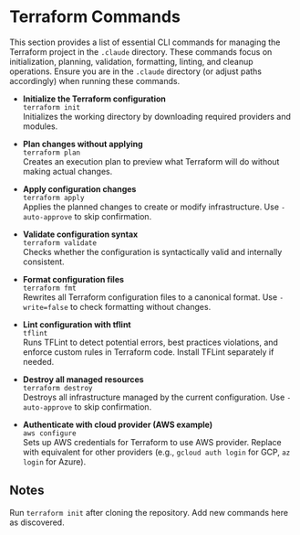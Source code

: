 # Terraform Commands

This section provides a list of essential CLI commands for managing the Terraform project in the `.claude` directory. These commands focus on initialization, planning, validation, formatting, linting, and cleanup operations. Ensure you are in the `.claude` directory (or adjust paths accordingly) when running these commands.

- **Initialize the Terraform configuration**  
  `terraform init`  
  Initializes the working directory by downloading required providers and modules.

- **Plan changes without applying**  
  `terraform plan`  
  Creates an execution plan to preview what Terraform will do without making actual changes.

- **Apply configuration changes**  
  `terraform apply`  
  Applies the planned changes to create or modify infrastructure. Use `-auto-approve` to skip confirmation.

- **Validate configuration syntax**  
  `terraform validate`  
  Checks whether the configuration is syntactically valid and internally consistent.

- **Format configuration files**  
  `terraform fmt`  
  Rewrites all Terraform configuration files to a canonical format. Use `-write=false` to check formatting without changes.

- **Lint configuration with tflint**  
  `tflint`  
  Runs TFLint to detect potential errors, best practices violations, and enforce custom rules in Terraform code. Install TFLint separately if needed.

- **Destroy all managed resources**  
  `terraform destroy`  
  Destroys all infrastructure managed by the current configuration. Use `-auto-approve` to skip confirmation.

- **Authenticate with cloud provider (AWS example)**  
  `aws configure`  
  Sets up AWS credentials for Terraform to use AWS provider. Replace with equivalent for other providers (e.g., `gcloud auth login` for GCP, `az login` for Azure).

## Notes
Run `terraform init` after cloning the repository. Add new commands here as discovered.